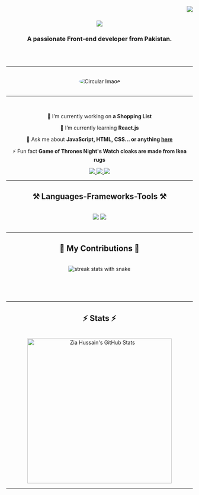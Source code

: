 <img align="right" src="https://visitor-badge.laobi.icu/badge?page_id=zia-hussain.zia-hussain" />

<h1 align="center">
    <img src="https://readme-typing-svg.herokuapp.com/?font=Righteous&size=35&center=true&vCenter=true&width=500&height=70&duration=4000&lines=Hi+There!+👋;+I'm+Zia+Hussain!;" />
</h1>

<h3 align="center">A passionate Front-end developer from Pakistan.</h3>

<br/>

<br/>
<hr/>
<br/>

<div align="center">
  <img src="https://cdn.dribbble.com/users/1708816/screenshots/15637256/media/f9826f0af8a49462f048262a8502035b.gif" alt="Circular Image" style="border-radius: 50%;" />
</div>

<br/>
<hr/>
<br/>

<div align="center">
 
 🔭 I’m currently working on **a Shopping List**
 
 🌱 I’m currently learning **React.js**

💬 Ask me about **JavaScript, HTML, CSS... or anything [here](https://mail.google.com/mail/u/0/#inbox)**

⚡ Fun fact **Game of Thrones Night's Watch cloaks are made from Ikea rugs**

 </div>
 
<div align="center"> 
  <a href="mailto:syedziashahgillani76@gmail.com">
    <img src="https://img.shields.io/badge/Gmail-333333?style=for-the-badge&logo=gmail&logoColor=red" />
  </a>
  <a href="https://www.linkedin.com/in/zia-hussain-a94b33271/" target="_blank">
    <img src="https://img.shields.io/badge/LinkedIn-0077B5?style=for-the-badge&logo=linkedin&logoColor=white" target="_blank" />
  </a>
  <a href="https://github.com/zia-hussain" target="_blank">
     <img src="https://img.shields.io/badge/Portfolio-FF5722?style=for-the-badge&logo=todoist&logoColor=white" target="_blank" />
  </a>
</div>

<hr/>
 
<h2 align="center">⚒️ Languages-Frameworks-Tools ⚒️</h2>
<br/>
<div align="center">
    <img src="https://skillicons.dev/icons?i=react,bootstrap,mui,html,css,vscode,github,figma,tailwind,git,r" />
    <img src="https://skillicons.dev/icons?i=javascript,typescript,firebase,nextjs" /><br>
</div>

<br/>
<hr/>

<div align="center">
<h2>🐍 My Contributions 🐍</h2>
<br>
<img alt="streak stats with snake" src="https://github-readme-streak-stats.herokuapp.com/?user=zia-hussain&theme=react&border_radius=10" />
  
  <br/><br/><br/>
</div>

<hr/>

<h2 align="center">⚡ Stats ⚡</h2>
<br>
<div align="center">
  <img width=390 src="https://github-readme-stats.vercel.app/api?username=zia-hussain&count_private=true&show_icons=true&theme=react&rank_icon=github&border_radius=10" alt="Zia Hussain's GitHub Stats" />
</div>

<hr/>

